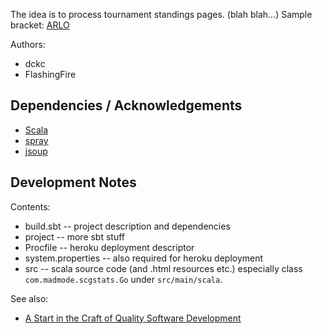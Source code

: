 The idea is to process tournament standings pages. (blah blah...)
Sample bracket: [ARLO][]

[ARLO]: http://challonge.com/ARLOPMS

Authors:
  - dckc
  - FlashingFire

## Dependencies / Acknowledgements

 - [Scala][]
 - [spray][]
 - [jsoup][]
 
[Scala]: http://www.scala-lang.org/documentation/getting-started.html
[spray]: http://spray.io/
[jsoup]: http://jsoup.org/

## Development Notes

Contents:

 - build.sbt -- project description and dependencies
 - project -- more sbt stuff
 - Procfile -- heroku deployment descriptor
 - system.properties -- also required for heroku deployment
 - src -- scala source code (and .html resources etc.)
          especially class `com.madmode.scgstats.Go`
          under `src/main/scala`.

See also:
  - [A Start in the Craft of Quality Software Development][1]

[1]: http://www.madmode.com/2014/06-pada1.html
